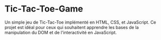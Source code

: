 # Tic-Tac-Toe-Game
Un simple jeu de Tic-Tac-Toe implémenté en HTML, CSS, et JavaScript. Ce projet est idéal pour ceux qui souhaitent apprendre les bases de la manipulation du DOM et de l'interactivité en JavaScript.
